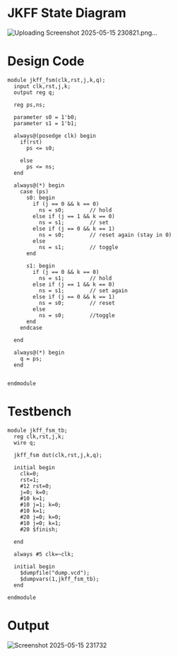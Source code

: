 # JKFF State Diagram
![Uploading Screenshot 2025-05-15 230821.png…]()

# Design Code
```
module jkff_fsm(clk,rst,j,k,q);
  input clk,rst,j,k;
  output reg q;
  
  reg ps,ns;
  
  parameter s0 = 1'b0;
  parameter s1 = 1'b1;
  
  always@(posedge clk) begin
    if(rst)
      ps <= s0;
    
    else
      ps <= ns;
  end
  
  always@(*) begin
    case (ps)
      s0: begin
        if (j == 0 && k == 0)
          ns = s0;        // hold
        else if (j == 1 && k == 0)
          ns = s1;        // set
        else if (j == 0 && k == 1)
          ns = s0;        // reset again (stay in 0)
        else
          ns = s1;        // toggle
      end

      s1: begin
        if (j == 0 && k == 0)
          ns = s1;        // hold
        else if (j == 1 && k == 0)
          ns = s1;        // set again
        else if (j == 0 && k == 1)
          ns = s0;        // reset
        else
          ns = s0;        //toggle
      end
    endcase
    
  end
  
  always@(*) begin
    q = ps;
  end
  
  
endmodule
```

# Testbench
```
module jkff_fsm_tb;
  reg clk,rst,j,k;
  wire q;
  
  jkff_fsm dut(clk,rst,j,k,q);
  
  initial begin
    clk=0;
    rst=1;
    #12 rst=0;
    j=0; k=0;
    #10 k=1;
    #10 j=1; k=0;
    #10 k=1;
    #20 j=0; k=0;
    #10 j=0; k=1;
    #20 $finish;
    
  end
  
  always #5 clk=~clk;
  
  initial begin
    $dumpfile("dump.vcd");
    $dumpvars(1,jkff_fsm_tb);
  end
  
endmodule
```

# Output
![Screenshot 2025-05-15 231732](https://github.com/user-attachments/assets/7a490d52-ef76-40df-9e78-02f2c7e7c4bb)
